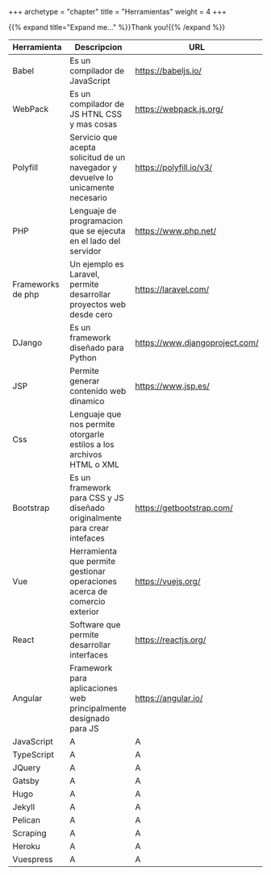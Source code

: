 +++
archetype = "chapter"
title = "Herramientas"
weight = 4
+++

{{% expand title="Expand me..." %}}Thank you!{{% /expand %}}

|Herramienta|Descripcion|URL|
|---|---|---|
|Babel                  |Es un compilador de JavaScript|https://babeljs.io/|
|WebPack                |Es un compilador de JS HTNL CSS y mas cosas|https://webpack.js.org/|
|Polyfill               |Servicio que acepta solicitud de un navegador y devuelve lo unicamente necesario|https://polyfill.io/v3/|
|PHP                    |Lenguaje de programacion que se ejecuta en el lado del servidor|https://www.php.net/|
|Frameworks de php      |Un ejemplo es Laravel, permite desarrollar proyectos web desde cero|https://laravel.com/|
|DJango                 |Es un framework diseñado para Python|https://www.djangoproject.com/|
|JSP                    |Permite generar contenido web dinamico|https://www.jsp.es/|
|Css                    |Lenguaje que nos permite otorgarle estilos a los archivos HTML o XML|
|Bootstrap              |Es un framework para CSS y JS diseñado originalmente para crear intefaces|https://getbootstrap.com/|
|Vue                    |Herramienta que permite gestionar operaciones acerca de comercio exterior|https://vuejs.org/|
|React                  |Software que permite desarrollar interfaces|https://reactjs.org/|
|Angular                |Framework para aplicaciones web principalmente designado para JS|https://angular.io/|
|JavaScript             |A|A|
|TypeScript             |A|A|
|JQuery                 |A|A|
|Gatsby                 |A|A|
|Hugo                   |A|A|
|Jekyll                 |A|A|
|Pelican                |A|A|
|Scraping               |A|A|
|Heroku                 |A|A|
|Vuespress              |A|A|


